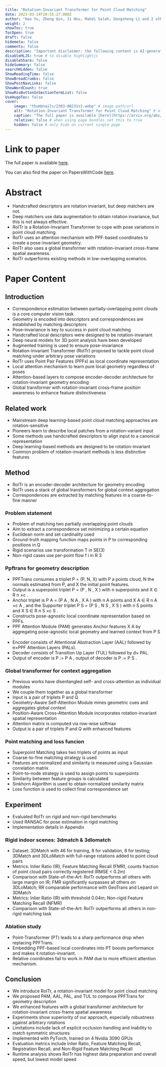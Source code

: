 ```yaml
---
title: "Rotation-Invariant Transformer for Point Cloud Matching"
date: 2023-03-14T20:55:27.000Z
author: "Hao Yu, Zheng Qin, Ji Hou, Mahdi Saleh, Dongsheng Li and 2 others"
weight: 2
showToc: true
TocOpen: true
draft: false
hidemeta: false
comments: false
description: "Important disclaimer: the following content is AI-generated, please make sure to fact check the presented information by reading the full paper."
disableHLJS: true # to disable highlightjs
disableShare: false
hideSummary: false
searchHidden: false
ShowReadingTime: false
ShowBreadCrumbs: false
ShowPostNavLinks: false
ShowWordCount: true
ShowRssButtonInSectionTermList: false
UseHugoToc: false
cover:
    image: "thumbnails/2303-08231v1.webp" # image path/url
    alt: "Rotation-Invariant Transformer for Point Cloud Matching" # alt text
    caption: "The full paper is available [here](https://arxiv.org/abs/2303.08231)." # display caption under cover
    relative: false # when using page bundles set this to true
    hidden: false # only hide on current single page
---
```


# Link to paper
The full paper is available [here](https://arxiv.org/abs/2303.08231).

You can also find the paper on PapersWithCode [here](https://paperswithcode.com/paper/rotation-invariant-transformer-for-point).

# Abstract
- Handcrafted descriptors are rotation invariant, but deep matchers are not.
- Deep matchers use data augmentation to obtain rotation invariance, but this is not always effective.
- RoITr is a Rotation-Invariant Transformer to cope with pose variations in point cloud matching.
- RoITr uses an attention mechanism with PPF-based coordinates to create a pose-invariant geometry.
- RoITr also uses a global transformer with rotation-invariant cross-frame spatial awareness.
- RoITr outperforms existing methods in low-overlapping scenarios.

# Paper Content

## Introduction
- Correspondence estimation between partially-overlapping point clouds is a core computer vision task
- Geometry is encoded into descriptors and correspondences are established by matching descriptors
- Pose-invariance is key to success in point cloud matching
- Handcrafted local descriptors were designed to be rotation-invariant
- Deep neural models for 3D point analysis have been developed
- Augmented training is used to ensure pose-invariance
- Rotation-Invariant Transformer (RoITr) proposed to tackle point cloud matching under arbitrary pose variations
- RoITr uses Point Pair Features (PPFs) as local coordinate representation
- Local attention mechanism to learn pure local geometry regardless of poses
- Attention-based layers to compose encoder-decoder architecture for rotation-invariant geometry encoding
- Global transformer with rotation-invariant cross-frame position awareness to enhance feature distinctiveness

## Related work
- Mainstream deep learning-based point cloud matching approaches are rotation-sensitive
- Pioneers learn to describe local patches from a rotation-variant input
- Some methods use handcrafted descriptors to align input to a canonical representation
- Deep learning-based methods are designed to be rotation-invariant
- Common problem of rotation-invariant methods is less distinctive features

## Method
- RoITr is an encoder-decoder architecture for geometry encoding
- RoITr uses a stack of global transformers for global context aggregation
- Correspondences are extracted by matching features in a coarse-to-fine manner

### Problem statement
- Problem of matching two partially overlapping point clouds
- Aim to extract a correspondence set minimizing a certain equation
- Euclidean norm and set cardinality used
- Ground-truth mapping function maps points in P to corresponding positions in Q
- Rigid scenarios use transformation T in SE(3)
- Non-rigid cases use per-point flow f i in R 3

### Ppftrans for geometry description
- PPFTrans consumes a triplet P = (P, N, X) with P a points cloud, N the normals estimated from P, and X the initial point features.
- Output is a superpoint triplet P = (P , N , X ) with n superpoints and X ∈ R n ×c .
- Anchor triplet is P A = (P A , N A , X A ) with n A points and X A ∈ R n A ×c A , and the Supporter triplet P S = (P S , N S , X S ) with n S points and X S ∈ R n S ×c S .
- Constructs pose-agnostic local coordinate representation based on PPFs.
- PPF Attention Module (PAM) generates Anchor features X A by aggregating pose-agnostic local geometry and learned context from P S .
- Encoder consists of Attentional Abstraction Layer (AAL) followed by e×PPF Attention Layers (PALs).
- Decoder consists of Transition Up Layer (TUL) followed by d× PAL.
- Output of encoder is P := P A , output of decoder is P := P S .

### Global transformer for context aggregation
- Previous works have disentangled self- and cross-attention as individual modules
- We couple them together as a global transformer
- Input is a pair of triplets P and Q
- Geometry-Aware Self-Attention Module mines geometric cues and aggregates global context
- Position-Aware Cross-Attention Module incorporates rotation-invariant spatial representation
- Attention matrix is computed via row-wise softmax
- Output is a pair of triplets P and Q with enhanced features

### Point matching and loss funcion
- Superpoint Matching takes two triplets of points as input
- Coarse-to-fine matching strategy is used
- Features are normalized and similarity is measured using a Gaussian correlation matrix
- Point-to-node strategy is used to assign points to superpoints
- Similarity between feature groups is calculated
- Sinkhorn Algorithm is used to obtain normalized similarity matrix
- Loss function is used to collect final correspondence set

## Experiment
- Evaluated RoITr on rigid and non-rigid benchmarks
- Used RANSAC for pose estimation in rigid matching
- Implementation details in Appendix

### Rigid indoor scenes: 3dmatch & 3dlomatch
- Dataset: 3DMatch with 46 for training, 8 for validation, 8 for testing; 3DMatch and 3DLoMatch with full-range rotations added to point cloud pairs
- Metrics: Inlier Ratio (IR), Feature Matching Recall (FMR), counts fraction of point cloud pairs correctly registered (RMSE < 0.2m)
- Comparison with State-of-the-Art: RoITr outperforms all others with large margin on IR; FMR significantly surpasses all others on 3DLoMatch; RR comparable performance with GeoTrans and Lepard on 3DMatch
- Metrics: Inlier Ratio (IR) with threshold 0.04m; Non-rigid Feature Matching Recall (NFMR)
- Comparison with State-of-the-Art: RoITr outperforms all others in non-rigid matching task

### Ablation study
- Point-Transformer (PT) leads to a sharp performance drop when replacing PPFTrans.
- Embedding PPF-based local coordinates into PT boosts performance and makes it rotation-invariant.
- Relative coordinates fail to work in PAM due to more efficient attention mechanism.

## Conclusion
- We introduce RoITr, a rotation-invariant model for point cloud matching
- We proposed PAM, AAL, PAL, and TUL to compose PPFTrans for geometry description
- We enhanced features with a global transformer architecture for rotation-invariant cross-frame spatial awareness
- Experiments show superiority of our approach, especially robustness against arbitrary rotations
- Limitations include lack of explicit occlusion handling and inability to match symmetric structures
- Implemented with PyTorch, trained on 4 Nvidia 3090 GPUs
- Evaluation metrics include Inlier Ratio, Feature Matching Recall, Registration Recall, and Non-Rigid Feature Matching Recall
- Runtime analysis shows RoITr has highest data preparation and overall speed, but lowest model speed
